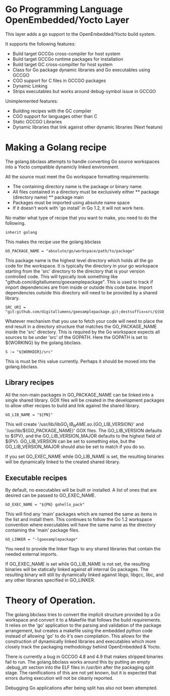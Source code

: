 # Go Programming Language OpenEmbedded/Yocto Layer

This layer adds a go support to the OpenEmbedded/Yocto build system.

It supports the following features:
* Build target GCCGo cross-compiler for host system
* Build target GCCGo runtime packages for installation
* Build target GC cross-compilter for host system
* Class for Go package dynamic libraries and Go executables using GCCGO
* CGO support for C files in GCCGO packages
* Dynamic Linking
* Strips executables but works around debug-symbol issue in GCCGO

Unimplemented features:
* Building recipes with the GC compiler
* CGO support for languages other than C
* Static GCCGO Libraries
* Dynamic libraries that link against other dynamic libraries (Next feature)

# Making a Golang recipe

The golang.bbclass attempts to handle converting Go source workspaces
into a Yocto compatible dynamicly linked environment.

All the source must meet the Go workspace formatting requirements:
* The containing directory name is the package or binary name.
* All files contained in a directory must be exclusively either
** package (directory name)
** package main
* Packages must be imported using absolute name space
* If it doesn't work with 'go install' in Go 1.2, it will not work here.

No matter what type of recipe that you want to make, you need to do
the following.

    inherit golang

This makes the recipe use the golang.bbclass

    GO_PACKAGE_NAME = "absolute/go/workspace/path/to/package"

This package name is the highest level directory which holds all the
go code for the workspace. It is typically the directory in your go
workspace starting from the 'src' directory to the directory that is
your version controlled code. This will typically look something like
"github.com/digitallumens/goexamplepackage". This is used to track if
import dependencies are from inside or outside this code base. Import
dependencies outside this directory will need to be provided by a
shared library.

    SRC_URI = "git:github.com/digitallumens/goexamplepackage.git;destsuffix=src/${GO_PACKAGE_NAME}"

Whatever mechanism that you use to fetch your code will need to place
the end result in a directory structure that matches the
GO_PACKAGE_NAME inside the 'src' directory. This is required by the Go
workspace expects all sources to be under 'src' of the GOPATH. Here
the GOPATH is set to ${WORKING} by the golang.bbclass.

    S := "${WORKDIR}/src"

This is must be this value currently. Perhaps it should be moved into
the golang.bbclass.

## Library recipes

All the non-main packages in GO_PACKAGE_NAME can be linked into a
single shared library. GOX files will be created in the development
packages to allow other recipes to build and link against the shared
library.

    GO_LIB_NAME = "${PN}"

This will create '/usr/lib/lib${GO_LIB_NAME}.so.${GO_LIB_VERSION}' and
'/usr/lib/${GO_PACKAGE_NAME}' GOX files. The GO_LIB_VERSION defaults
to ${PV}, and the GO_LIB_VERSION_MAJOR defaults to the highest field
of ${PV}. GO_LIB_VERSION can be set to something else, but the
GO_LIB_VERSION_MAJOR should also be set to match if you do so.

If you set GO_EXEC_NAME while GO_LIB_NAME is set, the resulting
binaries will be dynamically linked to the created shared library.

## Executable recipes

By default, no executables will be built or installed. A list of ones
that are desired can be passed to GO_EXEC_NAME.

    GO_EXEC_NAME = "${PN} gohello_pack"

This will find any 'main' packages which are named the same as items
in the list and install them. This continues to follow the Go 1.2
workspace convention where executables will have the same name as the
directory containing the 'main' package files.

    GO_LINKER = "-lgoexamplepackage"

You need to provide the linker flags to any shared libraries that
contain the needed external imports.

If GO_EXEC_NAME is set while GO_LIB_NAME is not set, the resulting
binaries will be statically linked against all internal Go
packages. The resulting binary will still by dynamically linked
against libgo, libgcc, libc, and any other libraries specified in
GO_LINKER.

# Theory of Operation.

The golang.bbclass tries to convert the implicit structure provided by
a Go workspace and convert it to a Makefile that follows the build
requirements. It relies on the 'go' application to the parsing and
validation of the package arrangement, but creates a makefile using
the embedded python code instead of allowing 'go' to do it's own
compilation. This allows for the construction of dynamically linked
libraries and executables which more closely track the packaging
methodology behind OpenEmbedded & Yocto.

There is currently a bug in GCCGO 4.8 and 4.9 that makes stripped
binaries fail to run. The golang.bbclass works around this by putting
an empty .debug_str section into the ELF files in /usr/bin after the
packaging split stage. The ramifications of this are not yet known,
but it is expected that errors during execution will not be cleanly
reported.

Debugging Go applications after being split has also not been
attempted.
